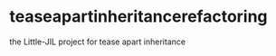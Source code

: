teaseapartinheritancerefactoring
================================

the Little-JIL project for tease apart inheritance
